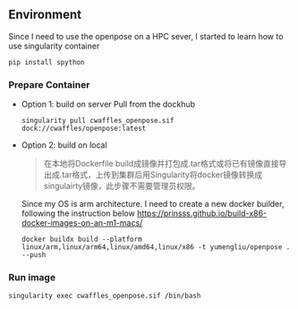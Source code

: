 ## Environment
Since I need to use the openpose on a HPC sever, I started to learn how to use singularity container
```
pip install spython
```

### Prepare Container 
- Option 1: build on server
  Pull from the dockhub
  ```
  singularity pull cwaffles_openpose.sif dock://cwaffles/openpose:latest
  ```

- Option 2: build on local
  >在本地将Dockerfile build成镜像并打包成.tar格式或将已有镜像直接导出成.tar格式，上传到集群后用Singularity将docker镜像转换成singulairty镜像，此步骤不需要管理员权限。
  
  Since my OS is arm architecture. I need to create a new docker builder, following the instruction below
  https://prinsss.github.io/build-x86-docker-images-on-an-m1-macs/
  
  ```
  docker buildx build --platform linux/arm,linux/arm64,linux/amd64,linux/x86 -t yumengliu/openpose . --push
  ```

### Run image
```
singularity exec cwaffles_openpose.sif /bin/bash
```
